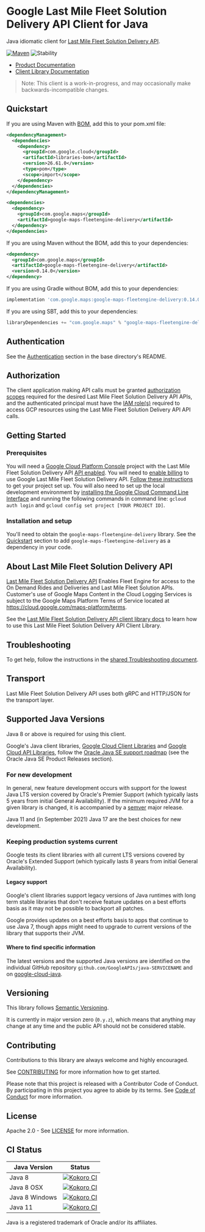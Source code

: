 # Google Last Mile Fleet Solution Delivery API Client for Java

Java idiomatic client for [Last Mile Fleet Solution Delivery API][product-docs].

[![Maven][maven-version-image]][maven-version-link]
![Stability][stability-image]

- [Product Documentation][product-docs]
- [Client Library Documentation][javadocs]

> Note: This client is a work-in-progress, and may occasionally
> make backwards-incompatible changes.


## Quickstart


If you are using Maven with [BOM][libraries-bom], add this to your pom.xml file:

```xml
<dependencyManagement>
  <dependencies>
    <dependency>
      <groupId>com.google.cloud</groupId>
      <artifactId>libraries-bom</artifactId>
      <version>26.61.0</version>
      <type>pom</type>
      <scope>import</scope>
    </dependency>
  </dependencies>
</dependencyManagement>

<dependencies>
  <dependency>
    <groupId>com.google.maps</groupId>
    <artifactId>google-maps-fleetengine-delivery</artifactId>
  </dependency>
</dependencies>
```

If you are using Maven without the BOM, add this to your dependencies:


```xml
<dependency>
  <groupId>com.google.maps</groupId>
  <artifactId>google-maps-fleetengine-delivery</artifactId>
  <version>0.14.0</version>
</dependency>
```

If you are using Gradle without BOM, add this to your dependencies:

```Groovy
implementation 'com.google.maps:google-maps-fleetengine-delivery:0.14.0'
```

If you are using SBT, add this to your dependencies:

```Scala
libraryDependencies += "com.google.maps" % "google-maps-fleetengine-delivery" % "0.14.0"
```

## Authentication

See the [Authentication][authentication] section in the base directory's README.

## Authorization

The client application making API calls must be granted [authorization scopes][auth-scopes] required for the desired Last Mile Fleet Solution Delivery API APIs, and the authenticated principal must have the [IAM role(s)][predefined-iam-roles] required to access GCP resources using the Last Mile Fleet Solution Delivery API API calls.

## Getting Started

### Prerequisites

You will need a [Google Cloud Platform Console][developer-console] project with the Last Mile Fleet Solution Delivery API [API enabled][enable-api].
You will need to [enable billing][enable-billing] to use Google Last Mile Fleet Solution Delivery API.
[Follow these instructions][create-project] to get your project set up. You will also need to set up the local development environment by
[installing the Google Cloud Command Line Interface][cloud-cli] and running the following commands in command line:
`gcloud auth login` and `gcloud config set project [YOUR PROJECT ID]`.

### Installation and setup

You'll need to obtain the `google-maps-fleetengine-delivery` library.  See the [Quickstart](#quickstart) section
to add `google-maps-fleetengine-delivery` as a dependency in your code.

## About Last Mile Fleet Solution Delivery API


[Last Mile Fleet Solution Delivery API][product-docs] Enables Fleet Engine for access to the On Demand Rides and Deliveries and Last Mile Fleet Solution APIs.  Customer's use of Google Maps Content in the Cloud Logging Services is subject to the Google Maps Platform Terms of Service located at https://cloud.google.com/maps-platform/terms.

See the [Last Mile Fleet Solution Delivery API client library docs][javadocs] to learn how to
use this Last Mile Fleet Solution Delivery API Client Library.






## Troubleshooting

To get help, follow the instructions in the [shared Troubleshooting document][troubleshooting].

## Transport

Last Mile Fleet Solution Delivery API uses both gRPC and HTTP/JSON for the transport layer.

## Supported Java Versions

Java 8 or above is required for using this client.

Google's Java client libraries,
[Google Cloud Client Libraries][cloudlibs]
and
[Google Cloud API Libraries][apilibs],
follow the
[Oracle Java SE support roadmap][oracle]
(see the Oracle Java SE Product Releases section).

### For new development

In general, new feature development occurs with support for the lowest Java
LTS version covered by  Oracle's Premier Support (which typically lasts 5 years
from initial General Availability). If the minimum required JVM for a given
library is changed, it is accompanied by a [semver][semver] major release.

Java 11 and (in September 2021) Java 17 are the best choices for new
development.

### Keeping production systems current

Google tests its client libraries with all current LTS versions covered by
Oracle's Extended Support (which typically lasts 8 years from initial
General Availability).

#### Legacy support

Google's client libraries support legacy versions of Java runtimes with long
term stable libraries that don't receive feature updates on a best efforts basis
as it may not be possible to backport all patches.

Google provides updates on a best efforts basis to apps that continue to use
Java 7, though apps might need to upgrade to current versions of the library
that supports their JVM.

#### Where to find specific information

The latest versions and the supported Java versions are identified on
the individual GitHub repository `github.com/GoogleAPIs/java-SERVICENAME`
and on [google-cloud-java][g-c-j].

## Versioning


This library follows [Semantic Versioning](http://semver.org/).


It is currently in major version zero (``0.y.z``), which means that anything may change at any time
and the public API should not be considered stable.


## Contributing


Contributions to this library are always welcome and highly encouraged.

See [CONTRIBUTING][contributing] for more information how to get started.

Please note that this project is released with a Contributor Code of Conduct. By participating in
this project you agree to abide by its terms. See [Code of Conduct][code-of-conduct] for more
information.


## License

Apache 2.0 - See [LICENSE][license] for more information.

## CI Status

Java Version | Status
------------ | ------
Java 8 | [![Kokoro CI][kokoro-badge-image-2]][kokoro-badge-link-2]
Java 8 OSX | [![Kokoro CI][kokoro-badge-image-3]][kokoro-badge-link-3]
Java 8 Windows | [![Kokoro CI][kokoro-badge-image-4]][kokoro-badge-link-4]
Java 11 | [![Kokoro CI][kokoro-badge-image-5]][kokoro-badge-link-5]

Java is a registered trademark of Oracle and/or its affiliates.

[product-docs]: https://developers.google.com/maps/documentation/transportation-logistics/mobility
[javadocs]: https://cloud.google.com/java/docs/reference/google-maps-fleetengine-delivery/latest/overview
[kokoro-badge-image-1]: http://storage.googleapis.com/cloud-devrel-public/java/badges/google-cloud-java/java7.svg
[kokoro-badge-link-1]: http://storage.googleapis.com/cloud-devrel-public/java/badges/google-cloud-java/java7.html
[kokoro-badge-image-2]: http://storage.googleapis.com/cloud-devrel-public/java/badges/google-cloud-java/java8.svg
[kokoro-badge-link-2]: http://storage.googleapis.com/cloud-devrel-public/java/badges/google-cloud-java/java8.html
[kokoro-badge-image-3]: http://storage.googleapis.com/cloud-devrel-public/java/badges/google-cloud-java/java8-osx.svg
[kokoro-badge-link-3]: http://storage.googleapis.com/cloud-devrel-public/java/badges/google-cloud-java/java8-osx.html
[kokoro-badge-image-4]: http://storage.googleapis.com/cloud-devrel-public/java/badges/google-cloud-java/java8-win.svg
[kokoro-badge-link-4]: http://storage.googleapis.com/cloud-devrel-public/java/badges/google-cloud-java/java8-win.html
[kokoro-badge-image-5]: http://storage.googleapis.com/cloud-devrel-public/java/badges/google-cloud-java/java11.svg
[kokoro-badge-link-5]: http://storage.googleapis.com/cloud-devrel-public/java/badges/google-cloud-java/java11.html
[stability-image]: https://img.shields.io/badge/stability-preview-yellow
[maven-version-image]: https://img.shields.io/maven-central/v/com.google.maps/google-maps-fleetengine-delivery.svg
[maven-version-link]: https://central.sonatype.com/artifact/com.google.maps/google-maps-fleetengine-delivery/0.14.0
[authentication]: https://github.com/googleapis/google-cloud-java#authentication
[auth-scopes]: https://developers.google.com/identity/protocols/oauth2/scopes
[predefined-iam-roles]: https://cloud.google.com/iam/docs/understanding-roles#predefined_roles
[iam-policy]: https://cloud.google.com/iam/docs/overview#cloud-iam-policy
[developer-console]: https://console.developers.google.com/
[create-project]: https://cloud.google.com/resource-manager/docs/creating-managing-projects
[cloud-cli]: https://cloud.google.com/cli
[troubleshooting]: https://github.com/googleapis/google-cloud-java/blob/main/TROUBLESHOOTING.md
[contributing]: https://github.com/googleapis/google-cloud-java/blob/main/CONTRIBUTING.md
[code-of-conduct]: https://github.com/googleapis/google-cloud-java/blob/main/CODE_OF_CONDUCT.md#contributor-code-of-conduct
[license]: https://github.com/googleapis/google-cloud-java/blob/main/LICENSE
[enable-billing]: https://cloud.google.com/apis/docs/getting-started#enabling_billing
[enable-api]: https://console.cloud.google.com/flows/enableapi?apiid=maps-fleetengine-delivery.googleapis.com
[libraries-bom]: https://github.com/GoogleCloudPlatform/cloud-opensource-java/wiki/The-Google-Cloud-Platform-Libraries-BOM
[shell_img]: https://gstatic.com/cloudssh/images/open-btn.png

[semver]: https://semver.org/
[cloudlibs]: https://cloud.google.com/apis/docs/client-libraries-explained
[apilibs]: https://cloud.google.com/apis/docs/client-libraries-explained#google_api_client_libraries
[oracle]: https://www.oracle.com/java/technologies/java-se-support-roadmap.html
[g-c-j]: http://github.com/googleapis/google-cloud-java
